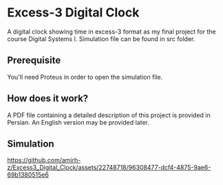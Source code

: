 # Excess-3 Digital Clock
A digital clock showing time in excess-3 format as my final project for the course Digital Systems I. Simulation file can be found in src folder.

## Prerequisite
You'll need Proteus in order to open the simulation file.

## How does it work?
A PDF file containing a detailed description of this project is provided in Persian. An English version may be provided later.

## Simulation



https://github.com/amirh-z/Excess3_Digital_Clock/assets/22748718/96308477-dcf4-4875-9ae6-69b1380515e6

